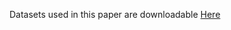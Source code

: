 Datasets used in this paper are downloadable [Here](https://drive.google.com/drive/folders/11uBr9syd-Y3-3lJz526hrZerytwOTaaj?usp=drive_link)
